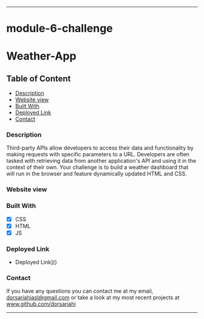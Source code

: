 - - - -
# module-6-challenge
# Weather-App
## Table of Content
* [Description](https://github.com/dorsariahi/module-6-challenge#Description)
* [Website view](https://github.com/dorsariahi/module-6-challenge#Website-view)
* [Built With](https://github.com/dorsariahi/module-6-challenge#Built-with)
* [Deployed Link](https://github.com/dorsariahi/module-6-challenge#Deployed-Link)
* [Contact](https://github.com/dorsariahi/module-6-challenge#Contact)

### Description
Third-party APIs allow developers to access their data and functionality by making requests with specific parameters to a URL. Developers are often tasked with retrieving data from another application's API and using it in the context of their own. Your challenge is to build a weather dashboard that will run in the browser and feature dynamically updated HTML and CSS.

### Website view

### Built With
- [x] CSS
- [x] HTML
- [x] JS
### Deployed Link
* Deployed Link]()
### Contact
If you have any questions you can contact me at my email, dorsariahiasl@gmail.com or take a look at my most recent projects at www.github.com/dorsariahi
- - - -
